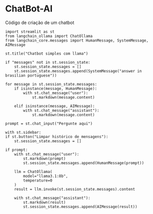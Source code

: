 # ChatBot-AI
Código de criação de um chatbot

    import streamlit as st
    from langchain_ollama import ChatOllama
    from langchain_core.messages import HumanMessage, SystemMessage, AIMessage

    st.title("Chatbot simples com llama")

    if "messages" not in st.session_state:
        st.session_state.messages = []
        st.session_state.messages.append(SystemMessage("answer in brasilian portuguese"))

    for message in st.session_state.messages:
        if isinstance(message, HumanMessage):
            with st.chat_message("user"):
                st.markdown(message.content)
                
        elif isinstance(message, AIMessage):
            with st.chat_message("assistant"):
                st.markdown(message.content)

    prompt = st.chat_input("Pergunte aqui")

    with st.sidebar:
    if st.button("Limpar histórico de mensagens"):
        st.session_state.messages = []
    
    if prompt:
        with st.chat_message("user"):
            st.markdown(prompt)
            st.session_state.messages.append(HumanMessage(prompt))

        llm = ChatOllama(
            model="llama3.1:8b",
            temperature=0
        )
        result = llm.invoke(st.session_state.messages).content

        with st.chat_message("assistant"):
            st.markdown(result)
            st.session_state.messages.append(AIMessage(result))
